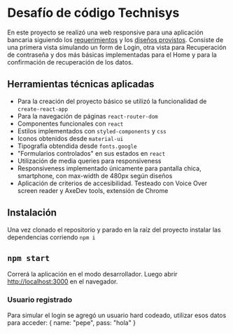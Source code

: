 # Desafío de código Technisys

En este proyecto se realizó una web responsive para una aplicación bancaria siguiendo los [requerimientos](https://docs.google.com/document/d/1TwYAkyg5cQlzIUwd2JgdbxYnxAIbekJP-6tqP_EbcHc/edit#) y los [diseños provistos](https://www.figma.com/file/23wUs8klLodiU0IvJVGXpx/). Consiste de una primera vista simulando un form de Login, otra vista para Recuperación de contraseña y dos más básicas implementadas para el Home y para la confirmación de recuperación de los datos.


## Herramientas técnicas aplicadas

- Para la creación del proyecto básico se utilizó la funcionalidad de `create-react-app` 
- Para la navegación de páginas `react-router-dom`
- Componentes funcionales con `react`
- Estilos implementados con `styled-components` y `css`
- Iconos obtenidos desde `material-ui`
- Tipografía obtendida desde `fonts.google`
- "Formularios controlados" en sus estados en `react`
- Utilización de media queries para responsiveness
- Responsiveness implementado únicamente para pantalla chica, smartphone, con max-width de 480px según diseños
- Aplicación de criterios de accesibilidad. Testeado con Voice Over screen reader y AxeDev tools, extensión de Chrome

## Instalación

Una vez clonado el repositorio y parado en la raíz del proyecto instalar las dependencias corriendo `npm i`

## `npm start`

Correrá la aplicación en el modo desarrollador. Luego abrir [http://localhost:3000](http://localhost:3000) en el navegador.

### Usuario registrado

Para simular el login se agregó un usuario hard codeado, utilizar esos datos para acceder:
{
      name: "pepe",
      pass: "hola"
}








